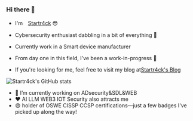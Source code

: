 ### Hi there 👋

* I'm　[Startr4ck](https://yinhaoqin.blog) 😳
* Cybersecurity enthusiast dabbling in a bit of everything 🤔
* Currently work in a Smart device manufacturer
* From day one in this field, I've been a work-in-progress 🐔


  

* If you're looking for me, feel free to visit my blog at[Startr4ck's Blog](https://yinhaoqin.blog)


![Startr4ck's GitHub stats](https://github-readme-stats.vercel.app/api?username=Startr4ck)
- 🔭 I’m currently working on ADsecurity&SDL&WEB
- ❤ AI LLM WEB3 IOT Security also attracts me
- 😄 holder of OSWE CISSP  CCSP certifications—just a few badges I've picked up along the way!
